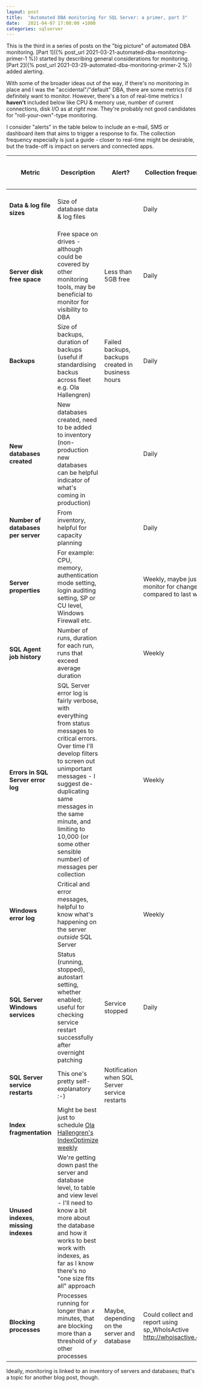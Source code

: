 ```yaml
---
layout: post
title:  "Automated DBA monitoring for SQL Server: a primer, part 3"
date:   2021-04-07 17:00:00 +1000
categories: sqlserver
---
```

This is the third in a series of posts on the "big picture" of automated DBA monitoring. [Part 1]({% post_url 2021-03-21-automated-dba-monitoring-primer-1 %}) started by describing general considerations for monitoring. [Part 2]({% post_url 2021-03-29-automated-dba-monitoring-primer-2 %}) added alerting. 

With some of the broader ideas out of the way, if there's no monitoring in place and I was the "accidental"/"default" DBA, there are some metrics I'd definitely want to monitor. However, there's a ton of real-time metrics I **haven't** included below like CPU & memory use, number of current connections, disk I/O as at _right now_. They're probably not good candidates for "roll-your-own"-type monitoring.

I consider "alerts" in the table below to include an e-mail, SMS or dashboard item that aims to trigger a response to fix. The collection frequency especially is just a guide - closer to real-time might be desirable, but the trade-off is impact on servers and connected apps. 

| Metric | Description | Alert? | Collection frequency | Review daily, weekly, monthly |
| --- | --- | --- | --- | --- |
| **Data & log file sizes** | Size of database data & log files | | Daily | When needed e.g. capacity planning
| **Server disk free space** | Free space on drives - although could be covered by other monitoring tools, may be beneficial to monitor for visibility to DBA | Less than 5GB free | Daily |
| **Backups** | Size of backups, duration of backups (useful if standardising backus across fleet e.g. Ola Hallengren) | Failed backups, backups created in business hours | Daily
| **New databases created** | New databases created, need to be added to inventory (non-production new databases can be helpful indicator of what's coming in production) | | Daily | Weekly
| **Number of databases per server** | From inventory, helpful for capacity planning | | Daily | Monthly or less often
| **Server properties** | For example: CPU, memory, authentication mode setting, login auditing setting, SP or CU level, Windows Firewall etc. | | Weekly, maybe just monitor for changes compared to last week
| **SQL Agent job history** | Number of runs, duration for each run, runs that exceed average duration | | Weekly | Review exceptions weekly
| **Errors in SQL Server error log** | SQL Server error log is fairly verbose, with everything from status messages to critical errors. Over time I'll develop filters to screen out unimportant messages - I suggest de-duplicating same messages in the same minute, and limiting to 10,000 (or some other sensible number) of messages per collection | | Weekly | Review errors weekly
| **Windows error log** | Critical and error messages, helpful to know what's happening on the server _outside_ SQL Server | | Weekly | Review errors weekly
| **SQL Server Windows services** | Status (running, stopped), autostart setting, whether enabled; useful for checking service restart successfully after overnight patching | Service stopped | Daily 
| **SQL Server service restarts** | This one's pretty self-explanatory :-) | Notification when SQL Server service restarts
| **Index fragmentation** | Might be best just to schedule [Ola Hallengren's IndexOptimize weekly](https://ola.hallengren.com/sql-server-index-and-statistics-maintenance.html) 
| **Unused indexes**, **missing indexes** | We're getting down past the server and database level, to table and view level - I'll need to know a bit more about the database and how it works to best work with indexes, as far as I know there's no "one size fits all" approach
| **Blocking processes** | Processes running for longer than _x_ minutes, that are blocking more than a threshold of _y_ other processes | Maybe, depending on the server and database | Could collect and report using sp_WhoIsActive <http://whoisactive.com>

Ideally, monitoring is linked to an inventory of servers and databases; that's a topic for another blog post, though.